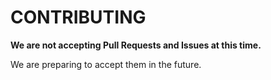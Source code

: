 # CONTRIBUTING

**We are not accepting Pull Requests and Issues at this time.**

We are preparing to accept them in the future.

